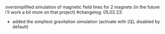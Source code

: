 oversimplified simulation of magnetic field lines for 2 magnets (in the future i'll work a bit more on that project)
#changelog:
05.02.23:
- added the simpliest gravitation simulation (activate with [Q], disabled by default)
